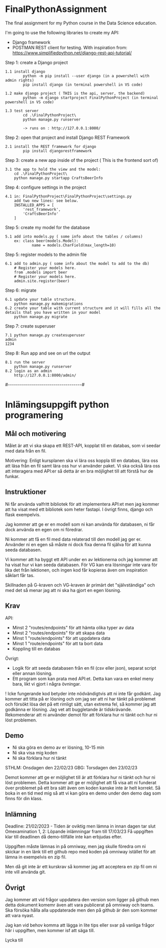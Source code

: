 # FinalPythonAssignment
The final assignment for my Python course in the Data Science education. 

I'm going to use the following libraries to create my API:
- Django framework
- POSTMAN REST client for testing.
With inspiration from: https://www.simplifiedpython.net/django-rest-api-tutorial/


Step 1: create a Django project

    1.1 install django
            python -m pip install --user django (in a powershell with admin rights)
            pip install django (in terminal powershell in VS code)

    1.2 make django project ( THIS is the api, server, the backend)
            python -m django startproject FinalPythonProject (in terminal powershell in VS code) 

    1.3 test server
            cd .\FinalPythonProject\
            python manage.py runserver

            -> runs on : http://127.0.0.1:8000/

Step 2: open that project and install Django REST Framework

    2.1 install the REST framework for django
            pip install djangorestframework

Step 3: create a new app inside of the project ( This is the frontend sort of)
    
    3.1 the app to hold the view and the model:
        cd .\FinalPythonProject\ 
        python manage.py startapp CraftsBeerInfo

Step 4: configure settings in the project
    
    4.1 in: FinalPythonProject\FinalPythonProject\settings.py
        add two new lines: see below.
        INSTALLED_APPS = [
            'rest_framework',
            'CraftsBeerInfo'
        ]

Step 5: create my model for the database
    
    5.1 add into models.py ( some info about the tables / columns) 
        ex: class beer(models.Model):
                name = models.CharField(max_length=10)


Step 5: register models to the admin file

    6.1 add to admin.py ( some info about the model to add to the db)
        # Register your models here.
        from .models import beer
        # Register your models here.
        admin.site.register(beer)

Step 6: migrate

    6.1 update your table structure.
        python manage.py makemigrations
    6.2 create your table with current structure and it will fills all the details that you have written in your model
        python manage.py migrate

Step 7: create superuser

    7.1 python manage.py createsuperuser
    admin
    1234

Step 8: Run app and see on url the output

    8.1 run the server
        python manage.py runserver
    8.2 login as an admin
        http://127.0.0.1:8000/admin/

#-------------------------------------#

# Inlämingsuppgift python programering

## Mål och motivering

Målet är att vi ska skapa ett REST-API, kopplat till en databas, som vi seedar med data från en fil.

Motivering:
Enligt kursplanen ska vi lära oss koppla till en databas, lära oss att läsa från en fil samt lära oss hur vi använder paket. Vi ska också lära oss att interagera med API:er så detta är en bra möjlighet till att förstå hur de funkar.

## Instruktioner

Ni får använda valfritt bibliotek för att implementera API:et men jag kommer att ha visat med ett bibliotek som heter fastapi. I övrigt finns, django och flask exempelvis.

Jag kommer att ge er en modell som ni kan använda för databasen, ni får dock använda en egen om ni föredrar.

Ni kommer att få en fil med data relaterad till den modell jag ger er. Använder ni en egen så måste ni dock fixa denna fil själva för att kunna seeda databasen.

Vi kommer att ha byggt ett API under en av lektionerna och jag kommer att ha visat hur vi kan seeda databasen. För VG kan era lösningar inte vara för lika det från lektionen, och ingen kod får kopieras även om inspiration såklart får tas.

Skillnaden på G-kraven och VG-kraven är primärt det "självständiga" och med det så menar jag att ni ska ha gjort en egen lösning.

## Krav

API:

- Minst 2 "routes/endpoints" för att hämta olika typer av data
- Minst 2 "routes/endpoints" för att skapa data
- Minst 1 "route/endpoints" för att uppdatera data
- Minst 1 "route/endpoints" för att ta bort data
- Koppling till en databas

Övrigt:

- Logik för att seeda databasen från en fil (csv eller json), separat script eller annan lösning.
- Ett program som kan prata med API:et. Detta kan vara en enkel meny bara, likt vi gjort i några övningar.

! Icke fungerande kod betyder inte nödvändigtvis att ni inte får godkänt. Jag kommer att titta på er lösning och om jag ser att ni har tänkt på problemet och försökt lösa det på ett rimligt sätt, utan extrema fel, så kommer jag att godkänna er lösning. Jag vet att buggletande är tidskrävande. Rekomenderar att ni använder demot för att förklara hur ni tänkt och hur ni löst problemen.

## Demo

- Ni ska göra en demo av er lösning, 10-15 min
- Ni ska visa mig koden
- Ni ska förklara hur ni tänkt

STHLM: Onsdagen den 22/02/23
GBG: Torsdagen den 23/02/23

Demot kommer att ge er möjlighet till är att förklara hur ni tänkt och hur ni löst problemen. Detta kommer att ge er möjlighet att få visa att ni funderat över problemet på ett bra sätt även om koden kanske inte är helt korrekt. Så boka in en tid med mig så att vi kan göra en demo under den demo dag som finns för din klass.

## Inlämning

Deadline: 21/02/2023 - Tiden är oviktig men lämna in innan dagen tar slut
Omexamination 1, 2: Löpande inlämningar fram till 17/03/23
Få uppgiften klar till deadlinen då demo-tillfälle inte kan erbjudas efter.

Uppgiften måste lämnas in på omniway, men jag skulle föredra om ni skickar in en länk till ett github repo med koden på omniway istället för att lämna in exempelvis en zip fil.

Men då git inte är ett kurskrav så kommer jag att acceptera en zip fil om ni inte vill använda git.

## Övrigt

Jag kommer att vid frågor uppdatera den version som ligger på github men detta dokument komemr även att vara publicerat på omniway och teams. Ska försöka hålla alla uppdaterade men den på github är den som kommer att vara nyast.

Jag kan vid behov komma att lägga in lite tips eller svar på vanliga frågor här i uppgiften, men kommer isf att säga till.

Lycka till
